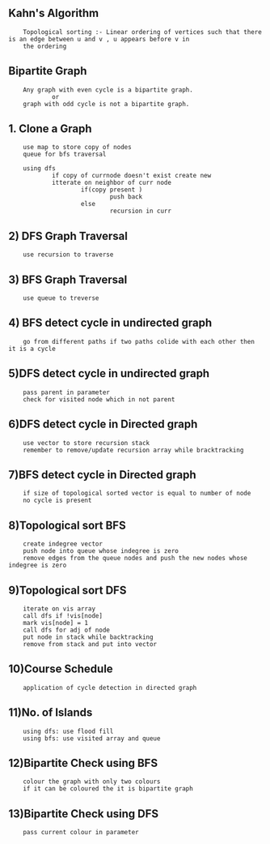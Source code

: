 ## Kahn's Algorithm
        Topological sorting :- Linear ordering of vertices such that there is an edge between u and v , u appears before v in 
        the ordering

## Bipartite Graph
        Any graph with even cycle is a bipartite graph.
                or
        graph with odd cycle is not a bipartite graph.


## 1. Clone a Graph
        use map to store copy of nodes
        queue for bfs traversal

        using dfs
                if copy of currnode doesn't exist create new
                itterate on neighbor of curr node
                        if(copy present )
                                push back
                        else
                                recursion in curr

## 2) DFS Graph Traversal
        use recursion to traverse

## 3) BFS Graph Traversal
        use queue to treverse

## 4) BFS detect cycle in undirected graph
        go from different paths if two paths colide with each other then it is a cycle

## 5)DFS detect cycle in undirected graph
        pass parent in parameter
        check for visited node which in not parent

## 6)DFS detect cycle in Directed graph
        use vector to store recursion stack
        remember to remove/update recursion array while bracktracking

## 7)BFS detect cycle in Directed graph
        if size of topological sorted vector is equal to number of node 
        no cycle is present

## 8)Topological sort BFS
        create indegree vector
        push node into queue whose indegree is zero
        remove edges from the queue nodes and push the new nodes whose indegree is zero

## 9)Topological sort DFS
        iterate on vis array
        call dfs if !vis[node]
        mark vis[node] = 1
        call dfs for adj of node
        put node in stack while backtracking
        remove from stack and put into vector 

## 10)Course Schedule
        application of cycle detection in directed graph

## 11)No. of Islands
        using dfs: use flood fill
        using bfs: use visited array and queue

## 12)Bipartite Check using BFS
        colour the graph with only two colours 
        if it can be coloured the it is bipartite graph

## 13)Bipartite Check using DFS
        pass current colour in parameter





